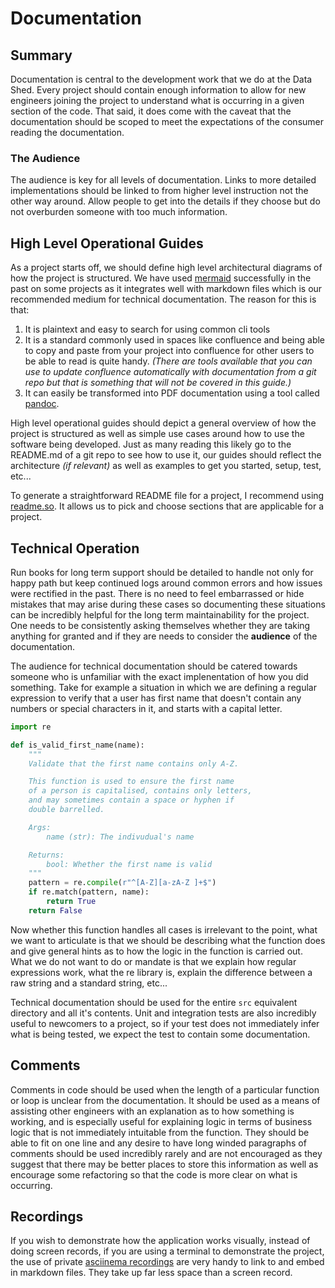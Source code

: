 # Documentation

## Summary

Documentation is central to the development work that we do at the Data Shed.
Every project should contain enough information to allow for new engineers
joining the project to understand what is occurring in a given section of the
code. That said, it does come with the caveat that the documentation should be
scoped to meet the expectations of the consumer reading the documentation.

### The Audience

The audience is key for all levels of documentation. Links to more detailed
implementations should be linked to from higher level instruction not the other
way around. Allow people to get into the details if they choose but do not
overburden someone with too much information.

## High Level Operational Guides

As a project starts off, we should define high level architectural diagrams of
how the project is structured. We have used
[mermaid](https://openbase.com/js/mermaid/documentation) successfully in the
past on some projects as it integrates well with markdown files which is our
recommended medium for technical documentation. The reason for this is that:

1. It is plaintext and easy to search for using common cli tools
2. It is a standard commonly used in spaces like confluence and being able to
   copy and paste from your project into confluence for other users to be able
   to read is quite handy. _(There are tools available that you can use to
   update confluence automatically with documentation from a git repo but that
   is something that will not be covered in this guide.)_
3. It can easily be transformed into PDF documentation using a tool called
   [pandoc](https://pandoc.org/).

High level operational guides should depict a general overview of how the
project is structured as well as simple use cases around how to use the software
being developed. Just as many reading this likely go to the README.md of a git
repo to see how to use it, our guides should reflect the architecture _(if
relevant)_ as well as examples to get you started, setup, test, etc...

To generate a straightforward README file for a project, I recommend using
[readme.so](https://readme.so/editor). It allows us to pick and choose sections
that are applicable for a project.

## Technical Operation

Run books for long term support should be detailed to handle not only for happy
path but keep continued logs around common errors and how issues were rectified
in the past. There is no need to feel embarrassed or hide mistakes that may
arise during these cases so documenting these situations can be incredibly
helpful for the long term maintainability for the project. One needs to be
consistently asking themselves whether they are taking anything for granted and
if they are needs to consider the **audience** of the documentation.

The audience for technical documentation should be catered towards someone who
is unfamiliar with the exact implenentation of how you did something. Take for
example a situation in which we are defining a regular expression to verify that
a user has first name that doesn't contain any numbers or special characters in
it, and starts with a capital letter.

```python
import re

def is_valid_first_name(name):
    """
    Validate that the first name contains only A-Z.

    This function is used to ensure the first name
    of a person is capitalised, contains only letters,
    and may sometimes contain a space or hyphen if
    double barrelled.

    Args:
        name (str): The indivudual's name

    Returns:
        bool: Whether the first name is valid
    """
    pattern = re.compile(r"^[A-Z][a-zA-Z ]+$")
    if re.match(pattern, name):
        return True
    return False
```

Now whether this function handles all cases is irrelevant to the point, what we
want to articulate is that we should be describing what the function does and
give general hints as to how the logic in the function is carried out. What we
do not want to do or mandate is that we explain how regular expressions work,
what the re library is, explain the difference between a raw string and a
standard string, etc...

Technical documentation should be used for the entire `src` equivalent directory
and all it's contents. Unit and integration tests are also incredibly useful to
newcomers to a project, so if your test does not immediately infer what is being
tested, we expect the test to contain some documentation.

## Comments

Comments in code should be used when the length of a particular function or loop
is unclear from the documentation. It should be used as a means of assisting
other engineers with an explanation as to how something is working, and is
especially useful for explaining logic in terms of business logic that is not
immediately intuitable from the function. They should be able to fit on one line
and any desire to have long winded paragraphs of comments should be used
incredibly rarely and are not encouraged as they suggest that there may be
better places to store this information as well as encourage some refactoring so
that the code is more clear on what is occurring.

## Recordings

If you wish to demonstrate how the application works visually, instead of doing
screen records, if you are using a terminal to demonstrate the project, the use
of private [asciinema recordings](https://asciinema.org/) are very handy to link
to and embed in markdown files. They take up far less space than a screen
record.
